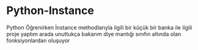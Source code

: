 # Python-Instance
Python Öğrenirken İnstance methodlarıyla ilgili bir küçük bir banka ile ilgili proje yaptım arada unuttukça bakarım diye mantığı sınıfın altında olan fonksiyonlardan oluşuyor  
